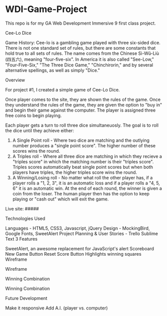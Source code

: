 # WDI-Game-Project
This repo is for my GA Web Development Immersive 9 first class project. 

Cee-Lo Dice

Game History: 
Cee-lo is a gambling game played with three six-sided dice. There is not one standard set of rules, but there are some constants that hold true to all sets of rules. The name comes from the Chinese Sì-Wŭ-Liù (四五六), meaning "four-five-six". In America it is also called "See-Low," "Four-Five-Six," "The Three Dice Game," "Chinchirorin," and by several alternative spellings, as well as simply "Dice."

Overview

For project #1, I created a simple game of Cee-Lo Dice.


Once player comes to the site, they are shown the rules of the game. Once they understand the rules of the game, they are given the option to "buy in" and begin their game against the computer. The player is assigned three free coins to begin playing.

Each player gets a turn to roll three dice simultaneuosly. The goal is to roll the dice until they achieve either:
1. A Single Point roll - Where two dice are matching and the outlying number produces a "single point score". The higher number of these scores wins the round.
2. A Triples roll - Where all three dice are matching in which they recieve a "triples score" in which the matching number is their "triples score". Triples scores automatically beat single point scores but when both players have triples, the higher triples score wins the round. 
3. A Winning/Losing roll - No matter what roll the other player has, if a player rolls a "1, 2, 3", it is an automatic loss and if a player rolls a "4, 5, 6" it is an automatic win. 
At the end of each round, the winner is given a coin from the loser. The human player then has the option to keep playing or "cash out" which will exit the game. 

Live site: #####

Technologies Used

Languages - HTML5, CSS3, Javascript, jQuery
Design - MockingBird, Google Fonts, SweetAlert
Project Planning & User Stories - Trello
Sublime Text 3
Features

SweetAlert, an awesome replacement for JavaScript's alert
Scoreboard
New Game Button
Reset Score Button
Highlights winning squares
Wireframe

Wireframe

Winning Combination

Winning Combination

Future Development

Make it responsive
Add A.I. (player vs. computer)